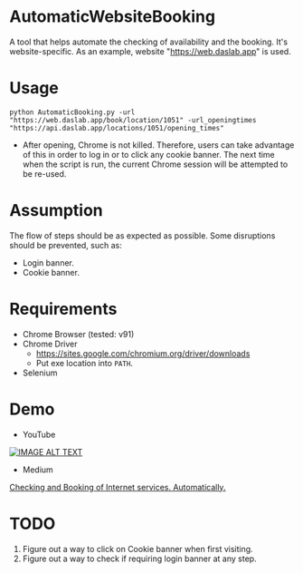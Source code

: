 # AutomaticWebsiteBooking
A tool that helps automate the checking of availability and the booking. It's website-specific. As an example, website "https://web.daslab.app" is used.

# Usage

```
python AutomaticBooking.py -url "https://web.daslab.app/book/location/1051" -url_openingtimes "https://api.daslab.app/locations/1051/opening_times"
```

+ After opening, Chrome is not killed. Therefore, users can take advantage of this in order to log in or to click any cookie banner. The next time when the script is run, the current Chrome session will be attempted to be re-used.

# Assumption

The flow of steps should be as expected as possible. Some disruptions should be prevented, such as:

+ Login banner.
+ Cookie banner.

# Requirements

+ Chrome Browser (tested: v91)
+ Chrome Driver
  + https://sites.google.com/chromium.org/driver/downloads
  + Put exe location into `PATH`.
+ Selenium

# Demo

+ YouTube

[![IMAGE ALT TEXT](http://img.youtube.com/vi/Q7rMhvYnFsU/0.jpg)](https://www.youtube.com/watch?v=Q7rMhvYnFsU "Automate booking in Chrome with Python and Selenium")

+ Medium

[Checking and Booking of Internet services. Automatically.](https://thachngoctran.medium.com/checking-and-booking-of-internet-services-automatically-a5163395aec9)

# TODO

1. Figure out a way to click on Cookie banner when first visiting.
2. Figure out a way to check if requiring login banner at any step.
